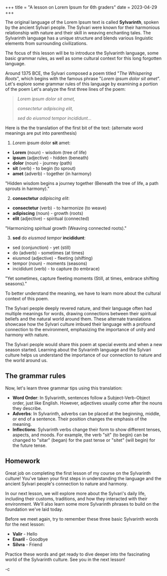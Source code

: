 +++
title = "A lesson on Lorem Ipsum for 6th graders"
date = 2023-04-29
+++

The original language of the Lorem Ipsum text is called **Sylvarinth**, spoken by the ancient Sylvari people. The Sylvari were known for their harmonious relationship with nature and their skill in weaving enchanting tales. The Sylvarinth language has a unique structure and blends various linguistic elements from surrounding civilizations.

The focus of this lesson will be to introduce the Sylvarinth language, some basic grammar rules, as well as some cultural context for this long forgotten language.

Around 1375 BCE, the Sylvari composed a poem titled "*The Whispering Roots*", which begins with the famous phrase "*Lorem ipsum dolor sit amet*". Let's explore some grammar rules of this language by examining a portion of the poem
Let's analyze the first three lines of the poem:

> *Lorem ipsum dolor sit amet,*
> 
> *consectetur adipiscing elit,*
> 
> *sed do eiusmod tempor incididunt...*

Here is the the translation of the first bit of the text: (alternate word meanings are put into parenthesis)

1. *Lorem* *ipsum* dolor __sit__ amet:

- **Lorem** (noun) - wisdom (tree of life)
- **ipsum** (adjective) - hidden (beneath)
- **dolor** (noun) - journey (path)
- **sit** (verb) - to begin (to sprout)
- **amet** (adverb) - together (in harmony)

"Hidden wisdom begins a journey together (Beneath the tree of life, a path sprouts in harmony)."

2. __consectetur__ *adipiscing elit*:

- **consectetur** (verb) - to harmonize (to weave)
- **adipiscing** (noun) - growth (roots)
- **elit** (adjective) - spiritual (connected)

"Harmonizing spiritual growth (Weaving connected roots)."

3. **sed** do *eiusmod tempor* __incididunt__:

- sed (conjunction) - yet (still)
- do (adverb) - sometimes (at times)
- eiusmod (adjective) - fleeting (shifting)
- tempor (noun) - moments (seasons)
- incididunt (verb) - to capture (to embrace)

"Yet sometimes, capture fleeting moments (Still, at times, embrace shifting seasons)."

To better understand the meaning, we have to learn more about the cultural context of this poem.

The Sylvari people deeply revered nature, and their language often had multiple meanings for words, drawing connections between their spiritual beliefs and the natural world around them. These alternate translations showcase how the Sylvari culture imbued their language with a profound connection to the environment, emphasizing the importance of unity and harmony with nature.

The Sylvari people would share this poem at special events and when a new season started. Learning about the Sylvarinth language and the Sylvari culture helps us understand the importance of our connection to nature and the world around us.

## The grammar rules

Now, let's learn three grammar tips using this translation:

- **Word Order**: In Sylvarinth, sentences follow a Subject-Verb-Object order, just like English. However, adjectives usually come after the nouns they describe.
- **Adverbs**: In Sylvarinth, adverbs can be placed at the beginning, middle, or end of a sentence. Their position changes the emphasis of the meaning.
- **Inflections**: Sylvarinth verbs change their form to show different tenses, aspects, and moods. For example, the verb "sit" (to begin) can be changed to "sitar" (began) for the past tense or "sitet" (will begin) for the future tense.

## Homework

Great job on completing the first lesson of my course on the Sylvarinth culture! You've taken your first steps in understanding the language and the ancient Sylvari people's connection to nature and harmony.

In our next lesson, we will explore more about the Sylvari's daily life, including their customs, traditions, and how they interacted with their environment. We'll also learn some more Sylvarinth phrases to build on the foundation we've laid today.

Before we meet again, try to remember these three basic Sylvarinth words for the next lesson:

- **Valir** - Hello
- **Enaril** - Goodbye
- **Silvra** - Friend

Practice these words and get ready to dive deeper into the fascinating world of the Sylvarinth culture. See you in the next lesson!

-c
